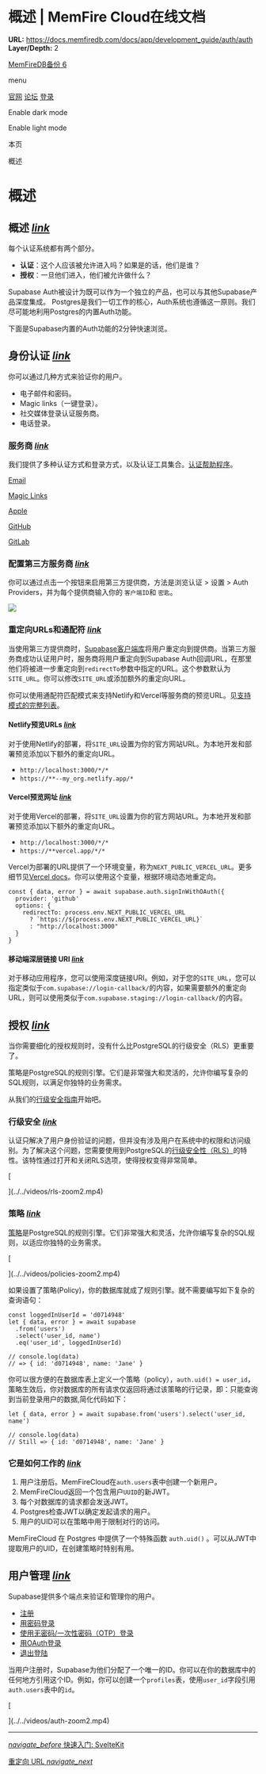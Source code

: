 # 概述 | MemFire Cloud在线文档

**URL:** https://docs.memfiredb.com/docs/app/development_guide/auth/auth
**Layer/Depth:** 2

[MemFireDB备份 6](/)

menu

[官网](https://memfiredb.com/)
[论坛](https://community.memfiredb.com/)
[登录](https://cloud.memfiredb.com/auth/login)

Enable dark mode

Enable light mode

本页

概述

# 概述

## 概述 [*link*](#%e6%a6%82%e8%bf%b0)

每个认证系统都有两个部分。

* **认证**：这个人应该被允许进入吗？如果是的话，他们是谁？
* **授权**：一旦他们进入，他们被允许做什么？

Supabase Auth被设计为既可以作为一个独立的产品，也可以与其他Supabase产品深度集成。
Postgres是我们一切工作的核心，Auth系统也遵循这一原则。我们尽可能地利用Postgres的内置Auth功能。

下面是Supabase内置的Auth功能的2分钟快速浏览。

## 身份认证 [*link*](#%e8%ba%ab%e4%bb%bd%e8%ae%a4%e8%af%81)

你可以通过几种方式来验证你的用户。

* 电子邮件和密码。
* Magic links（一键登录）。
* 社交媒体登录认证服务商。
* 电话登录。

### 服务商 [*link*](#%e6%9c%8d%e5%8a%a1%e5%95%86)

我们提供了多种认证方式和登录方式，以及认证工具集合。[认证帮助程序](/docs/app/development_guide/auth/auth-helpers/)。

[Email](/docs/app/development_guide/auth/authentication/auth-email)

[Magic Links](/docs/app/development_guide/auth/authentication/auth-magic-link)

[Apple](/docs/app/development_guide/auth/authentication/auth-apple)

[GitHub](/docs/app/development_guide/auth/authentication/auth-github)

[GitLab](/docs/app/development_guide/auth/authentication/auth-gitlab)

### 配置第三方服务商 [*link*](#%e9%85%8d%e7%bd%ae%e7%ac%ac%e4%b8%89%e6%96%b9%e6%9c%8d%e5%8a%a1%e5%95%86)

你可以通过点击一个按钮来启用第三方提供商，方法是浏览认证 > 设置 > Auth Providers，并为每个提供商输入你的 `客户端ID`和 `密匙`。

![](../../../img/supabase-oauth-logins.png)

### 重定向URLs和通配符 [*link*](#%e9%87%8d%e5%ae%9a%e5%90%91urls%e5%92%8c%e9%80%9a%e9%85%8d%e7%ac%a6)

当使用第三方提供商时，[Supabase客户端库](/docs/app/sdkdocs/javascript/auth/auth-signinwithoauth/#sign-in-using-a-third-party-provider-with-redirect)将用户重定向到提供商。当第三方服务商成功认证用户时，服务商将用户重定向到Supabase Auth回调URL，在那里他们将被进一步重定向到`redirectTo`参数中指定的URL。这个参数默认为`SITE_URL`。你可以修改`SITE_URL`或添加额外的重定向URL。

你可以使用通配符匹配模式来支持Netlify和Vercel等服务商的预览URL。见[支持模式的完整列表](https://pkg.go.dev/github.com/gobwas/glob#Compile)。

#### Netlify预览URLs [*link*](#netlify%e9%a2%84%e8%a7%88urls)

对于使用Netlify的部署，将`SITE_URL`设置为你的官方网站URL。为本地开发和部署预览添加以下额外的重定向URL。

* `http://localhost:3000/*/*`
* `https://**--my_org.netlify.app/*`

#### Vercel预览网址 [*link*](#vercel%e9%a2%84%e8%a7%88%e7%bd%91%e5%9d%80)

对于使用Vercel的部署，将`SITE_URL`设置为你的官方网站URL。为本地开发和部署预览添加以下额外的重定向URL。

* `http://localhost:3000/*/*`
* `https://**vercel.app/*/*`

Vercel为部署的URL提供了一个环境变量，称为`NEXT_PUBLIC_VERCEL_URL`。更多细节见[Vercel docs](https://vercel.com/docs/concepts/projects/environment-variables#system-environment-variables)。你可以使用这个变量，根据环境动态地重定向。

```
const { data, error } = await supabase.auth.signInWithOAuth({
  provider: 'github'
  options: {
    redirectTo: process.env.NEXT_PUBLIC_VERCEL_URL
      ? `https://${process.env.NEXT_PUBLIC_VERCEL_URL}`
      : "http://localhost:3000"
  }
}
```

#### 移动端深层链接 URI [*link*](#%e7%a7%bb%e5%8a%a8%e7%ab%af%e6%b7%b1%e5%b1%82%e9%93%be%e6%8e%a5-uri)

对于移动应用程序，您可以使用深度链接URI。例如，对于您的`SITE_URL`，您可以指定类似于`com.supabase://login-callback/`的内容，如果需要额外的重定向URL，则可以使用类似于`com.supabase.staging://login-callback/`的内容。

## 授权 [*link*](#%e6%8e%88%e6%9d%83)

当你需要细化的授权规则时，没有什么比PostgreSQL的行级安全（RLS）更重要了。

策略是PostgreSQL的规则引擎。它们是非常强大和灵活的，允许你编写复杂的SQL规则，以满足你独特的业务需求。

从我们的[行级安全指南](/docs/app/development_guide/auth/mandates/row-level-security/)开始吧。

### 行级安全 [*link*](#%e8%a1%8c%e7%ba%a7%e5%ae%89%e5%85%a8)

认证只解决了用户身份验证的问题，但并没有涉及用户在系统中的权限和访问级别。为了解决这个问题，您需要使用到PostgreSQL的[行级安全性（RLS）](https://www.postgresql.org/docs/current/ddl-rowsecurity.html)的特性。该特性通过打开和关闭RLS选项，使得授权变得非常简单。

[

](../../videos/rls-zoom2.mp4)

### 策略 [*link*](#%e7%ad%96%e7%95%a5)

[策略](https://www.postgresql.org/docs/current/sql-createpolicy.html)是PostgreSQL的规则引擎。它们非常强大和灵活，允许你编写复杂的SQL规则，以适应你独特的业务需求。

[

](../../videos/policies-zoom2.mp4)

如果设置了策略(Policy)，你的数据库就成了规则引擎。就不需要编写如下复杂的查询语句：

```
const loggedInUserId = 'd0714948'
let { data, error } = await supabase
  .from('users')
  .select('user_id, name')
  .eq('user_id', loggedInUserId)

// console.log(data)
// => { id: 'd0714948', name: 'Jane' }
```

你可以很方便的在数据库表上定义一个策略（policy），`auth.uid() = user_id`，策略生效后，你对数据库的所有请求仅返回将通过该策略的行记录，即：只能查询到当前登录用户的数据,简化代码如下：

```
let { data, error } = await supabase.from('users').select('user_id, name')

// console.log(data)
// Still => { id: 'd0714948', name: 'Jane' }
```

### 它是如何工作的 [*link*](#%e5%ae%83%e6%98%af%e5%a6%82%e4%bd%95%e5%b7%a5%e4%bd%9c%e7%9a%84)

1. 用户注册后。MemFireCloud在`auth.users`表中创建一个新用户。
2. MemFireCloud返回一个包含用户`UUID`的新JWT。
3. 每个对数据库的请求都会发送JWT。
4. Postgres检查JWT以确定发起请求的用户。
5. 用户的UID可以在策略中用于限制对行的访问。

MemFireCloud 在 Postgres 中提供了一个特殊函数 `auth.uid()` 。可以从JWT中提取用户的UID，在创建策略时特别有用。

## 用户管理 [*link*](#%e7%94%a8%e6%88%b7%e7%ae%a1%e7%90%86)

Supabase提供多个端点来验证和管理你的用户。

* [注册](/docs/app/sdkdocs/javascript/auth/auth-signup/)
* [用密码登录](/docs/app/sdkdocs/javascript/auth/auth-signinwithpassword/)
* [使用无密码/一次性密码（OTP）登录](/docs/app/sdkdocs/javascript/auth/auth-signinwithotp/)
* [用OAuth登录](/docs/app/sdkdocs/javascript/auth/auth-signinwithoauth/)
* [退出登陆](/docs/app/sdkdocs/javascript/auth/auth-signout/)

当用户注册时，Supabase为他们分配了一个唯一的ID。你可以在你的数据库中的任何地方引用这个ID。例如，你可以创建一个`profiles`表，使用`user_id`字段引用`auth.users`表中的`id`。

[

](../../videos/auth-zoom2.mp4)

---

[*navigate\_before* 快速入门: SvelteKit](/docs/app/quickstart/with-sveltekit/)

[重定向 URL *navigate\_next*](/docs/app/development_guide/auth/redirect-urls/)